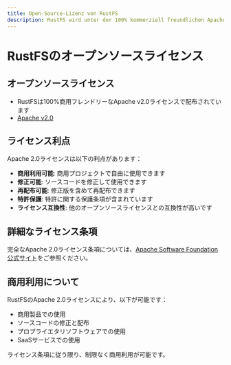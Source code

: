 ```yaml
---
title: Open-Source-Lizenz von RustFS
description: RustFS wird unter der 100% kommerziell freundlichen Apache v2.0 Lizenz vertrieben
---
```


# RustFSのオープンソースライセンス

## オープンソースライセンス

- RustFSは100%商用フレンドリーなApache v2.0ライセンスで配布されています
- [Apache v2.0](https://www.apache.org/licenses/LICENSE-2.0)

## ライセンス利点

Apache 2.0ライセンスは以下の利点があります：

- **商用利用可能**: 商用プロジェクトで自由に使用できます
- **修正可能**: ソースコードを修正して使用できます
- **再配布可能**: 修正版を含めて再配布できます
- **特許保護**: 特許に関する保護条項が含まれています
- **ライセンス互換性**: 他のオープンソースライセンスとの互換性が高いです

## 詳細なライセンス条項

完全なApache 2.0ライセンス条項については、[Apache Software Foundation公式サイト](https://www.apache.org/licenses/LICENSE-2.0)をご参照ください。

## 商用利用について

RustFSのApache 2.0ライセンスにより、以下が可能です：

- 商用製品での使用
- ソースコードの修正と配布
- プロプライエタリソフトウェアでの使用
- SaaSサービスでの使用

ライセンス条項に従う限り、制限なく商用利用が可能です。